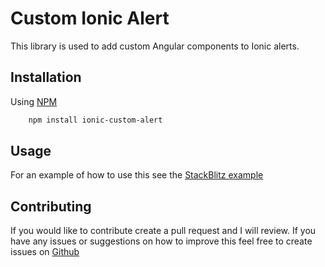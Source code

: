 # Custom Ionic Alert

This library is used to add custom Angular components to Ionic alerts.

## Installation

Using [NPM](https://www.npmjs.com/)

```bash
    npm install ionic-custom-alert
```

## Usage

For an example of how to use this see the [StackBlitz example](https://stackblitz.com/edit/ionic-custom-alert-demo)

## Contributing

If you would like to contribute create a pull request and I will review. 
If you have any issues or suggestions on how to improve this feel free to create issues on 
[Github](https://github.com/jgerstle/ionic-custom-alert)
